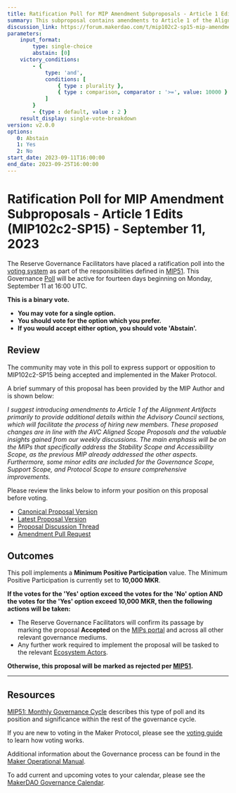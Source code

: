 ```yaml
---
title: Ratification Poll for MIP Amendment Subproposals - Article 1 Edits (MIP102c2-SP15) - September 11, 2023
summary: This subproposal contains amendments to Article 1 of the Alignment Artifacts which will facilitate the process of hiring new members.
discussion_link: https://forum.makerdao.com/t/mip102c2-sp15-mip-amendment-subproposals-article-1-edits/21501
parameters:
    input_format:
        type: single-choice
        abstain: [0]
    victory_conditions:
        - {
            type: 'and',
            conditions: [
                { type : plurality },
                { type : comparison, comparator : '>=', value: 10000 }
            ]
        }
        - {type : default, value : 2 }
    result_display: single-vote-breakdown
version: v2.0.0
options:
   0: Abstain
   1: Yes
   2: No
start_date: 2023-09-11T16:00:00
end_date: 2023-09-25T16:00:00
---
```

# Ratification Poll for MIP Amendment Subproposals - Article 1 Edits (MIP102c2-SP15) - September 11, 2023

The Reserve Governance Facilitators have placed a ratification poll into the [voting system](https://vote.makerdao.com/polling) as part of the responsibilities defined in [MIP51](https://mips.makerdao.com/mips/details/MIP51). This Governance [Poll](https://manual.makerdao.com/governance/governance-cycle/weekly-governance-cycle#weekly-governance-cycle-definitions-mip16c1) will be active for fourteen days beginning on Monday, September 11 at 16:00 UTC.

**This is a binary vote.**
- **You may vote for a single option.**
- **You should vote for the option which you prefer.**
- **If you would accept either option, you should vote 'Abstain'.**

## Review

The community may vote in this poll to express support or opposition to MIP102c2-SP15 being accepted and implemented in the Maker Protocol.

A brief summary of this proposal has been provided by the MIP Author and is shown below:

*I suggest introducing amendments to Article 1 of the Alignment Artifacts primarily to provide additional details within the Advisory Council sections, which will facilitate the process of hiring new members. These proposed changes are in line with the AVC Aligned Scope Proposals and the valuable insights gained from our weekly discussions. The main emphasis will be on the MIPs that specifically address the Stability Scope and Accessibility Scope, as the previous MIP already addressed the other aspects. Furthermore, some minor edits are included for the Governance Scope, Support Scope, and Protocol Scope to ensure comprehensive improvements.*

Please review the links below to inform your position on this proposal before voting.
* [Canonical Proposal Version](https://github.com/makerdao/mips/blob/4fb53d1c774abc15f539a109d09fa4ad3697fb9f/MIP102/MIP102c2-Subproposals/MIP102c2-SP15.md)
* [Latest Proposal Version](https://mips.makerdao.com/mips/details/MIP102c2SP15)
* [Proposal Discussion Thread](https://forum.makerdao.com/t/mip102c2-sp15-mip-amendment-subproposals-article-1-edits/21501)
* [Amendment Pull Request](https://github.com/makerdao/mips/pull/963)

## Outcomes

This poll implements a **Minimum Positive Participation** value. The Minimum Positive Participation is currently set to **10,000 MKR**.

**If the votes for the 'Yes' option exceed the votes for the 'No' option AND the votes for the 'Yes' option exceed 10,000 MKR, then the following actions will be taken:**
* The Reserve Governance Facilitators will confirm its passage by marking the proposal **Accepted** on the [MIPs portal](https://mips.makerdao.com/mips/list) and across all other relevant governance mediums.
* Any further work required to implement the proposal will be tasked to the relevant [Ecosystem Actors](https://mips.makerdao.com/mips/details/MIP101#7-professional-actors).

**Otherwise, this proposal will be marked as rejected per [MIP51](https://mips.makerdao.com/mips/details/MIP51#mip51c2-ratification-poll).**

---

## Resources

[MIP51: Monthly Governance Cycle](https://mips.makerdao.com/mips/details/MIP51) describes this type of poll and its position and significance within the rest of the governance cycle.

If you are new to voting in the Maker Protocol, please see the [voting guide](https://manual.makerdao.com/governance/voting-in-makerdao/on-chain-governance) to learn how voting works.

Additional information about the Governance process can be found in the [Maker Operational Manual](https://manual.makerdao.com).

To add current and upcoming votes to your calendar, please see the [MakerDAO Governance Calendar](https://manual.makerdao.com/makerdao/calendars/governance-calendar).
